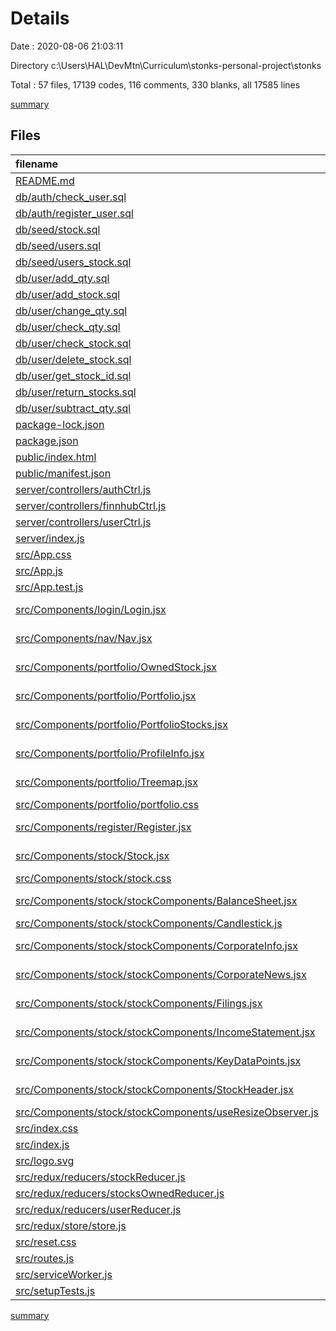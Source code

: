 # Details

Date : 2020-08-06 21:03:11

Directory c:\Users\HAL\DevMtn\Curriculum\stonks-personal-project\stonks

Total : 57 files,  17139 codes, 116 comments, 330 blanks, all 17585 lines

[summary](results.md)

## Files
| filename | language | code | comment | blank | total |
| :--- | :--- | ---: | ---: | ---: | ---: |
| [README.md](/README.md) | Markdown | 37 | 0 | 32 | 69 |
| [db/auth/check_user.sql](/db/auth/check_user.sql) | SQL | 2 | 0 | 0 | 2 |
| [db/auth/register_user.sql](/db/auth/register_user.sql) | SQL | 5 | 0 | 0 | 5 |
| [db/seed/stock.sql](/db/seed/stock.sql) | SQL | 7 | 0 | 1 | 8 |
| [db/seed/users.sql](/db/seed/users.sql) | SQL | 7 | 0 | 1 | 8 |
| [db/seed/users_stock.sql](/db/seed/users_stock.sql) | SQL | 5 | 0 | 1 | 6 |
| [db/user/add_qty.sql](/db/user/add_qty.sql) | SQL | 4 | 0 | 0 | 4 |
| [db/user/add_stock.sql](/db/user/add_stock.sql) | SQL | 4 | 0 | 0 | 4 |
| [db/user/change_qty.sql](/db/user/change_qty.sql) | SQL | 3 | 0 | 0 | 3 |
| [db/user/check_qty.sql](/db/user/check_qty.sql) | SQL | 2 | 0 | 0 | 2 |
| [db/user/check_stock.sql](/db/user/check_stock.sql) | SQL | 2 | 0 | 0 | 2 |
| [db/user/delete_stock.sql](/db/user/delete_stock.sql) | SQL | 2 | 0 | 0 | 2 |
| [db/user/get_stock_id.sql](/db/user/get_stock_id.sql) | SQL | 2 | 0 | 0 | 2 |
| [db/user/return_stocks.sql](/db/user/return_stocks.sql) | SQL | 13 | 0 | 1 | 14 |
| [db/user/subtract_qty.sql](/db/user/subtract_qty.sql) | SQL | 3 | 0 | 0 | 3 |
| [package-lock.json](/package-lock.json) | JSON | 15,220 | 0 | 1 | 15,221 |
| [package.json](/package.json) | JSON | 55 | 0 | 1 | 56 |
| [public/index.html](/public/index.html) | HTML | 20 | 23 | 1 | 44 |
| [public/manifest.json](/public/manifest.json) | JSON | 25 | 0 | 1 | 26 |
| [server/controllers/authCtrl.js](/server/controllers/authCtrl.js) | JavaScript | 74 | 3 | 15 | 92 |
| [server/controllers/finnhubCtrl.js](/server/controllers/finnhubCtrl.js) | JavaScript | 28 | 9 | 13 | 50 |
| [server/controllers/userCtrl.js](/server/controllers/userCtrl.js) | JavaScript | 91 | 0 | 10 | 101 |
| [server/index.js](/server/index.js) | JavaScript | 36 | 7 | 11 | 54 |
| [src/App.css](/src/App.css) | CSS | 33 | 0 | 6 | 39 |
| [src/App.js](/src/App.js) | JavaScript | 15 | 3 | 3 | 21 |
| [src/App.test.js](/src/App.test.js) | JavaScript | 8 | 0 | 2 | 10 |
| [src/Components/login/Login.jsx](/src/Components/login/Login.jsx) | JavaScript React | 116 | 4 | 13 | 133 |
| [src/Components/nav/Nav.jsx](/src/Components/nav/Nav.jsx) | JavaScript React | 115 | 2 | 15 | 132 |
| [src/Components/portfolio/OwnedStock.jsx](/src/Components/portfolio/OwnedStock.jsx) | JavaScript React | 84 | 0 | 12 | 96 |
| [src/Components/portfolio/Portfolio.jsx](/src/Components/portfolio/Portfolio.jsx) | JavaScript React | 53 | 0 | 6 | 59 |
| [src/Components/portfolio/PortfolioStocks.jsx](/src/Components/portfolio/PortfolioStocks.jsx) | JavaScript React | 35 | 0 | 9 | 44 |
| [src/Components/portfolio/ProfileInfo.jsx](/src/Components/portfolio/ProfileInfo.jsx) | JavaScript React | 47 | 0 | 8 | 55 |
| [src/Components/portfolio/Treemap.jsx](/src/Components/portfolio/Treemap.jsx) | JavaScript React | 100 | 8 | 28 | 136 |
| [src/Components/portfolio/portfolio.css](/src/Components/portfolio/portfolio.css) | CSS | 0 | 0 | 3 | 3 |
| [src/Components/register/Register.jsx](/src/Components/register/Register.jsx) | JavaScript React | 82 | 4 | 10 | 96 |
| [src/Components/stock/Stock.jsx](/src/Components/stock/Stock.jsx) | JavaScript React | 57 | 0 | 10 | 67 |
| [src/Components/stock/stock.css](/src/Components/stock/stock.css) | CSS | 4 | 0 | 0 | 4 |
| [src/Components/stock/stockComponents/BalanceSheet.jsx](/src/Components/stock/stockComponents/BalanceSheet.jsx) | JavaScript React | 20 | 0 | 3 | 23 |
| [src/Components/stock/stockComponents/Candlestick.js](/src/Components/stock/stockComponents/Candlestick.js) | JavaScript | 121 | 6 | 33 | 160 |
| [src/Components/stock/stockComponents/CorporateInfo.jsx](/src/Components/stock/stockComponents/CorporateInfo.jsx) | JavaScript React | 29 | 0 | 4 | 33 |
| [src/Components/stock/stockComponents/CorporateNews.jsx](/src/Components/stock/stockComponents/CorporateNews.jsx) | JavaScript React | 29 | 0 | 4 | 33 |
| [src/Components/stock/stockComponents/Filings.jsx](/src/Components/stock/stockComponents/Filings.jsx) | JavaScript React | 10 | 0 | 3 | 13 |
| [src/Components/stock/stockComponents/IncomeStatement.jsx](/src/Components/stock/stockComponents/IncomeStatement.jsx) | JavaScript React | 39 | 0 | 9 | 48 |
| [src/Components/stock/stockComponents/KeyDataPoints.jsx](/src/Components/stock/stockComponents/KeyDataPoints.jsx) | JavaScript React | 69 | 0 | 8 | 77 |
| [src/Components/stock/stockComponents/StockHeader.jsx](/src/Components/stock/stockComponents/StockHeader.jsx) | JavaScript React | 117 | 3 | 12 | 132 |
| [src/Components/stock/stockComponents/useResizeObserver.js](/src/Components/stock/stockComponents/useResizeObserver.js) | JavaScript | 24 | 0 | 5 | 29 |
| [src/index.css](/src/index.css) | CSS | 12 | 0 | 2 | 14 |
| [src/index.js](/src/index.js) | JavaScript | 20 | 3 | 3 | 26 |
| [src/logo.svg](/src/logo.svg) | XML | 7 | 0 | 1 | 8 |
| [src/redux/reducers/stockReducer.js](/src/redux/reducers/stockReducer.js) | JavaScript | 20 | 0 | 4 | 24 |
| [src/redux/reducers/stocksOwnedReducer.js](/src/redux/reducers/stocksOwnedReducer.js) | JavaScript | 22 | 1 | 3 | 26 |
| [src/redux/reducers/userReducer.js](/src/redux/reducers/userReducer.js) | JavaScript | 38 | 0 | 4 | 42 |
| [src/redux/store/store.js](/src/redux/store/store.js) | JavaScript | 11 | 0 | 2 | 13 |
| [src/reset.css](/src/reset.css) | CSS | 42 | 5 | 1 | 48 |
| [src/routes.js](/src/routes.js) | JavaScript | 14 | 0 | 1 | 15 |
| [src/serviceWorker.js](/src/serviceWorker.js) | JavaScript | 98 | 31 | 13 | 142 |
| [src/setupTests.js](/src/setupTests.js) | JavaScript | 1 | 4 | 1 | 6 |

[summary](results.md)